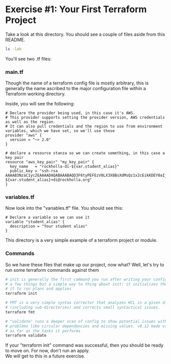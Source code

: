 # Exercise #1: Your First Terraform Project

Take a look at this directory.  You should see a couple of files aside from this README.

```bash
ls -lah
```

You'll see two .tf files:

### main.tf

Though the name of a terraform config file is mostly arbitrary, this is generally the name ascribed
to the major configuration file within a Terraform working directory.

Inside, you will see the following:

```HCL
# Declare the provider being used, in this case it's AWS.
# This provider supports setting the provider version, AWS credentials as well as the region.
# It can also pull credentials and the region to use from environment variables, which we have set, so we'll use those
provider "aws" {
  version = "~> 2.0"
}

# declare a resource stanza so we can create something, in this case a key pair
resource "aws_key_pair" "my_key_pair" {
  key_name   = "rockholla-di-${var.student_alias}"
  public_key = "ssh-rsa AAAAB3NzaC1yc2EAAAADAQABAAABAQD3F6tyPEFEzV0LX3X8BsXdMsQz1x2cEikKDEY0aIj41qgxMCP/iteneqXSIFZBp5vizPvaoIR3Um9xK7PGoW8giupGn+EPuxIA4cDM4vzOqOkiMPhz5XK0whEjkVzTo4+S0puvDZuwIsdiW9mxhJc7tgBNL0cYlWSYVkz4G/fslNfRPW5mYAM49f4fhtxPb5ok4Q2Lg9dPKVHO/Bgeu5woMc7RY0p1ej6D4CKFE6lymSDJpW0YHX/wqE9+cfEauh7xZcG0q9t2ta6F6fmX0agvpFyZo8aFbXeUBr7osSCJNgvavWbM/06niWrOvYX2xwWdhXmXSrbX8ZbabVohBK41 ${var.student_alias}+di@rockholla.org"
}
```

### variables.tf

Now look into the "variables.tf" file.  You should see this:

```hcl
# Declare a variable so we can use it
variable "student_alias" {
  description = "Your student alias"
}
```

This directory is a very simple example of a terraform project or module.

### Commands

So we have these files that make up our project, now what?  Well, let's try to run some terraform commands against them

```bash
# init is generally the first command you run after writing your config files.  It does
# a few things but a simple way to thing about init: it initializes the working directory to prepare
# it to run plans and applies
terraform init

# FMT is a very simple syntax corrector that analyzes HCL in a given directory
# (including sub-directories) and corrects small syntactical issues.
terraform fmt

# "validate" runs a deeper scan of config to show potential issues with more complex
# problems like circular dependencies and missing values. v0.12 made validate a bit simpler
# as far as the tasks it performs
terraform validate
```

If your "terraform init" command was successful, then you should be ready to move on. For now, don't run an apply.  
We will get to this in a future exercise.
